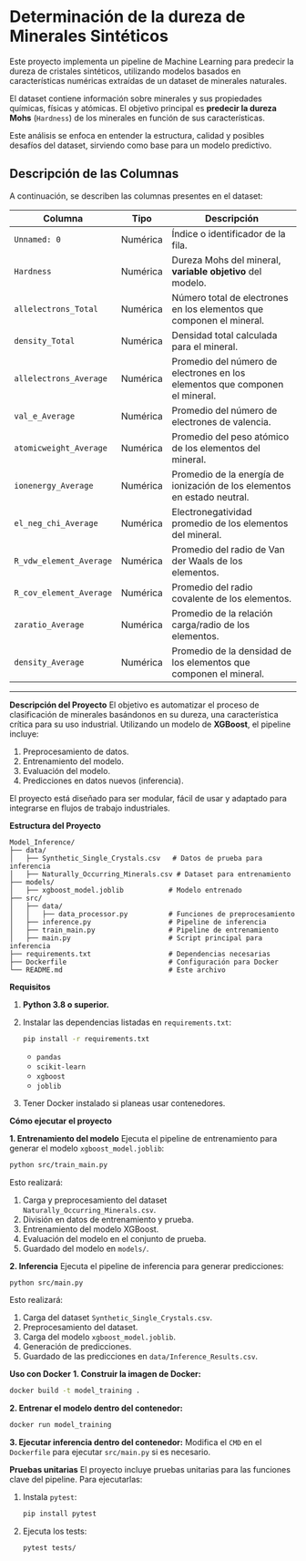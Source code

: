# **Determinación de la dureza de Minerales Sintéticos**

Este proyecto implementa un pipeline de Machine Learning para predecir la dureza de cristales sintéticos, utilizando modelos basados en características numéricas extraídas de un dataset de minerales naturales.

El dataset contiene información sobre minerales y sus propiedades químicas, físicas y atómicas. 
El objetivo principal es **predecir la dureza Mohs** (`Hardness`) de los minerales en función de sus características. 

Este análisis se enfoca en entender la estructura, calidad y posibles desafíos del dataset, sirviendo como base para un modelo predictivo.

## **Descripción de las Columnas**

A continuación, se describen las columnas presentes en el dataset:

| Columna                     | Tipo         | Descripción                                                                                     |
|-----------------------------|--------------|-------------------------------------------------------------------------------------------------|
| `Unnamed: 0`               | Numérica     | Índice o identificador de la fila.                                                             |
| `Hardness`                 | Numérica     | Dureza Mohs del mineral, **variable objetivo** del modelo.                                     |
| `allelectrons_Total`       | Numérica     | Número total de electrones en los elementos que componen el mineral.                          |
| `density_Total`            | Numérica     | Densidad total calculada para el mineral.                                                      |
| `allelectrons_Average`     | Numérica     | Promedio del número de electrones en los elementos que componen el mineral.                   |
| `val_e_Average`            | Numérica     | Promedio del número de electrones de valencia.                                                 |
| `atomicweight_Average`     | Numérica     | Promedio del peso atómico de los elementos del mineral.                                        |
| `ionenergy_Average`        | Numérica     | Promedio de la energía de ionización de los elementos en estado neutral.                       |
| `el_neg_chi_Average`       | Numérica     | Electronegatividad promedio de los elementos del mineral.                                      |
| `R_vdw_element_Average`    | Numérica     | Promedio del radio de Van der Waals de los elementos.                                          |
| `R_cov_element_Average`    | Numérica     | Promedio del radio covalente de los elementos.                                                 |
| `zaratio_Average`          | Numérica     | Promedio de la relación carga/radio de los elementos.                                          |
| `density_Average`          | Numérica     | Promedio de la densidad de los elementos que componen el mineral.                              |
---

**Descripción del Proyecto**
El objetivo es automatizar el proceso de clasificación de minerales basándonos en su dureza, una característica crítica para su uso industrial. Utilizando un modelo de **XGBoost**, el pipeline incluye:
1. Preprocesamiento de datos.
2. Entrenamiento del modelo.
3. Evaluación del modelo.
4. Predicciones en datos nuevos (inferencia).

El proyecto está diseñado para ser modular, fácil de usar y adaptado para integrarse en flujos de trabajo industriales.

**Estructura del Proyecto**
```
Model_Inference/
├── data/
│   ├── Synthetic_Single_Crystals.csv   # Datos de prueba para inferencia
│   ├── Naturally_Occurring_Minerals.csv # Dataset para entrenamiento
├── models/
│   ├── xgboost_model.joblib           # Modelo entrenado
├── src/
│   ├── data/
│   │   ├── data_processor.py          # Funciones de preprocesamiento
│   ├── inference.py                   # Pipeline de inferencia
│   ├── train_main.py                  # Pipeline de entrenamiento
│   ├── main.py                        # Script principal para inferencia
├── requirements.txt                   # Dependencias necesarias
├── Dockerfile                         # Configuración para Docker
└── README.md                          # Este archivo
```

**Requisitos**
1. **Python 3.8 o superior.**
2. Instalar las dependencias listadas en `requirements.txt`:
   ```bash
   pip install -r requirements.txt
   ```
   - `pandas`
   - `scikit-learn`
   - `xgboost`
   - `joblib`

3. Tener Docker instalado si planeas usar contenedores.

**Cómo ejecutar el proyecto**

**1. Entrenamiento del modelo**
Ejecuta el pipeline de entrenamiento para generar el modelo `xgboost_model.joblib`:
```bash
python src/train_main.py
```

Esto realizará:
1. Carga y preprocesamiento del dataset `Naturally_Occurring_Minerals.csv`.
2. División en datos de entrenamiento y prueba.
3. Entrenamiento del modelo XGBoost.
4. Evaluación del modelo en el conjunto de prueba.
5. Guardado del modelo en `models/`.

**2. Inferencia**
Ejecuta el pipeline de inferencia para generar predicciones:
```bash
python src/main.py
```

Esto realizará:
1. Carga del dataset `Synthetic_Single_Crystals.csv`.
2. Preprocesamiento del dataset.
3. Carga del modelo `xgboost_model.joblib`.
4. Generación de predicciones.
5. Guardado de las predicciones en `data/Inference_Results.csv`.

**Uso con Docker**
**1. Construir la imagen de Docker:**
```bash
docker build -t model_training .
```

**2. Entrenar el modelo dentro del contenedor:**
```bash
docker run model_training
```

**3. Ejecutar inferencia dentro del contenedor:**
Modifica el `CMD` en el `Dockerfile` para ejecutar `src/main.py` si es necesario.

**Pruebas unitarias**
El proyecto incluye pruebas unitarias para las funciones clave del pipeline. Para ejecutarlas:
1. Instala `pytest`:
   ```bash
   pip install pytest
   ```
2. Ejecuta los tests:
   ```bash
   pytest tests/
   ```
